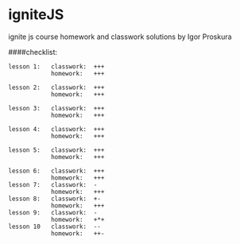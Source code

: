 # igniteJS
ignite js course homework and classwork solutions by Igor Proskura

####checklist:
```
lesson 1:   classwork:  +++
            homework:   +++

lesson 2:   classwork:  +++
            homework:   +++

lesson 3:   classwork:  +++
            homework:   +++

lesson 4:   classwork:  +++
            homework:   +++

lesson 5:   classwork:  +++
            homework:   +++
```
```
lesson 6:   classwork:  +++
            homework:   +++
lesson 7:   classwork:  -
            homework:   +++
lesson 8:   classwork:  +-
            homework:   +++
lesson 9:   classwork:  -
            homework:   +*+
lesson 10   classwork:  --
            homework:   ++-

```
